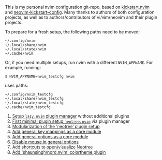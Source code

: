 This is my personal nvim configuration git-repo, based on [kickstart.nvim](https://github.com/nvim-lua/kickstart.nvim) and [neovim-kickstart-config](https://github.com/hendrikmi/neovim-kickstart-config).
Many thanks to authors of both configuration projects, as well as to authors/contributors of vi/vim/neovim and their plugin projects.

To prepare for a fresh setup, the following paths need to be moved:
```
~/.config/nvim
~/.local/share/nvim
~/.local/state/nvim
~/.cache/nvim
```

Or, if you need multiple setups, run nvim with a different `NVIM_APPNAME`.
For example, running:
```
$ NVIM_APPNAME=nvim_testcfg nvim
```
uses paths:
```
~/.config/nvim_testcfg
~/.local/share/nvim_testcfg
~/.local/state/nvim_testcfg
~/.cache/nvim_testcfg
```

1. [Setup `lazy.nvim` plugin manager](https://github.com/spog/nvim-config/commit/8dd861fa363fcc78ba62dfbe0628d3c1460b9984) without additional plugins
2. [First minimal plugin setup `neotree.nvim`](https://github.com/spog/nvim-config/commit/edd482dea9b3c15883e00f828892c9e2c30b3651) via plugin manager
3. [Modularization of the 'neotree' plugin setup](https://github.com/spog/nvim-config/commit/3a1cf7bdf81768f0d8cf7283b5426f973e3a400b)
4. [Add general key mappings as a core module](https://github.com/spog/nvim-config/commit/f558c79097b7ad00f84479ea55bdc6ba6f7293be)
5. [Add general options as a core module](https://github.com/spog/nvim-config/commit/372263f9d741cc6c5533d20d5094a6386e44f7a0)
6. [Disable mouse in general options](https://github.com/spog/nvim-config/commit/cd005c45acdeacf976c9202abff8ae6acf0d1c41)
7. [Add shortcuts to open/visualize Neotree](https://github.com/spog/nvim-config/commit/ed02897407ac8e0844c016e1ed7cd37b471c0702)
8. [Add 'shaunsingh/nord.nvim' colortheme plugin](https://github.com/spog/nvim-config/commit/35fd5e2e2d5c9ebfc5d9d1b8c03f80fb2420535c)
